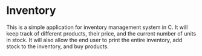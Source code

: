 # Inventory
This is a simple application for inventory management system in C. It will keep track of different products, their price, and the current number of units in stock. It will also allow the end user to print the entire inventory, add stock to the inventory, and buy products.
